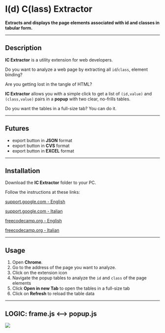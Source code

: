 # I(d) C(lass) Extractor

**Extracts and displays the page elements associated with id and classes in tabular form.**

---

## Description

**IC Extractor** is a utility extension for web developers.

Do you want to analyze a web page by extracting all `id`/`class`, element binding?

Are you getting lost in the tangle of HTML?

**IC Extractor** allows you with a simple click to get a list of `(id,value)` and `(class,value)` pairs in a **popup** with two clear, no-frills tables.

Do you want the tables in a full-size tab? You can do it.

---

## Futures

- export button in **JSON** format
- export button in **CVS** format
- export button in **EXCEL** format

---

## Installation

Download the **IC Extractor** folder to your PC.

Follow the instructions at these links:

[support.google.com - English](https://support.google.com/chrome/a/answer/2714278?hl=it)

[support.google.com - Italian](https://support.google.com/chrome/a/answer/2714278?hl=en)

[freecodecamp.org - English](https://www.freecodecamp.org/news/building-chrome-extension/)

[freecodecamp.org - Italian](https://www.freecodecamp.org/italian/news/come-create-your-extension-of-google-chrome/)

---

## Usage

1. Open **Chrome**.
2. Go to the address of the page you want to analyze.
3. Click on the extension icon
4. Navigate the popup tables to analyze the `id` and `class` of the page elements
5. Click **Open in new Tab** to open the tables in a full-size tab
6. Click on **Refresh** to reload the table data

---

## LOGIC: frame.js <--> popup.js

[![](https://mermaid.ink/img/pako:eNqNU1tv0zAU_ivWeWolJ0qa5jILKiHGAw8DtO0JRZrO4tMuUm7YziCrym_HuY22GxNWHhz7u5yb95DVkkCAph8tVRld5rhTWKYVs6tBZfIsb7AybGtP6fLr1T9uXh43ddM2L4-poJIqc4v3BX2Wb99_LFDrEYLFZMSeY5gjcpzNZtgLpghlpw0ayh6w2k1RfakNsfqR1DNlQt70SPaepbYKZVOQoRRGChWaTjLot46znHywwqJ7om84W1Alj4KywIEgxt_r3uu2_jCSpnwykz_27kcmZ3GKuRbahnjkuFi-Cuds8lR9K7WxpJk_4hVlhqndPS48zuy3CkPOXH95nOFmc9ofwWSumwK7T5PUYlJ3Z-036EP7_lvhbzqnIXD2imZJWttSXONP9u4329_lUvO7bLg7nHVE0nmtgUNJqsRc2sHf96gUzIP1SEHYraQttoXpR-Fgodia-qarMhBGtcShbaTVmt4JiC3aUeFgZxfEHn6B8GPPTTwvWl_EfuKF_opDB8LxQ3cVJX6UBOsojuI4iQ8cnuraSviu7_VrFXpBcBEGwZoDydzU6mp8nMMbHTy-D4TB8_AH6qU_6A?type=png)](https://mermaid.live/edit#pako:eNqNU1tv0zAU_ivWeWolJ0qa5jILKiHGAw8DtO0JRZrO4tMuUm7YziCrym_HuY22GxNWHhz7u5yb95DVkkCAph8tVRld5rhTWKYVs6tBZfIsb7AybGtP6fLr1T9uXh43ddM2L4-poJIqc4v3BX2Wb99_LFDrEYLFZMSeY5gjcpzNZtgLpghlpw0ayh6w2k1RfakNsfqR1DNlQt70SPaepbYKZVOQoRRGChWaTjLot46znHywwqJ7om84W1Alj4KywIEgxt_r3uu2_jCSpnwykz_27kcmZ3GKuRbahnjkuFi-Cuds8lR9K7WxpJk_4hVlhqndPS48zuy3CkPOXH95nOFmc9ofwWSumwK7T5PUYlJ3Z-036EP7_lvhbzqnIXD2imZJWttSXONP9u4329_lUvO7bLg7nHVE0nmtgUNJqsRc2sHf96gUzIP1SEHYraQttoXpR-Fgodia-qarMhBGtcShbaTVmt4JiC3aUeFgZxfEHn6B8GPPTTwvWl_EfuKF_opDB8LxQ3cVJX6UBOsojuI4iQ8cnuraSviu7_VrFXpBcBEGwZoDydzU6mp8nMMbHTy-D4TB8_AH6qU_6A)

